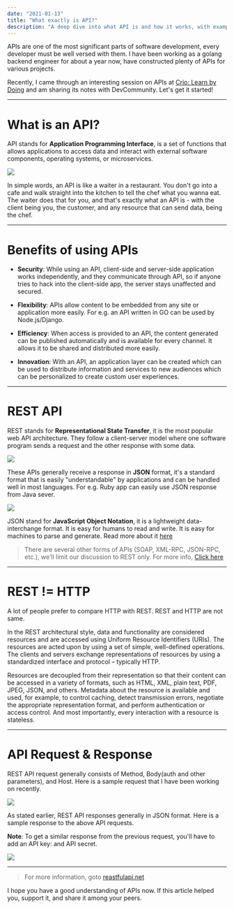 ```yaml
---
date: "2021-01-13"
title: "What exactly is API?"
description: "A deep dive into what API is and how it works, with examples"
---
```


APIs are one of the most significant parts of software development, every developer must be well versed with them. I have been working as a golang backend engineer for about a year now, have constructed plenty of APIs for various projects.

Recently, I came through an interesting session on APIs at <a href="https://www.crio.do/">Crio: Learn by Doing</a> and am sharing its notes with DevCommunity. Let's get it started!

<hr>

# What is an API?

API stands for **Application Programming Interface**, is a set of functions that allows applications to access data and interact with external software components, operating systems, or microservices.

<img src="https://user-images.githubusercontent.com/26124625/104198884-ca1bcf80-544c-11eb-94d1-22548426ad4d.png"></img>

In simple words, an API is like a waiter in a restaurant. You don't go into a cafe and walk straight into the kitchen to tell the chef what you wanna eat. The waiter does that for you, and that's exactly what an API is - with the client being you, the customer, and any resource that can send data, being the chef.

<hr>

# Benefits of using APIs

- **Security**: While using an API, client-side and server-side application works independently, and they communicate through API, so if anyone tries to hack into the client-side app, the server stays unaffected and secured.

- **Flexibility**: APIs allow content to be embedded from any site or application more easily. For e.g. an API written in GO can be used by Node.js/Django.

- **Efficiency**: When access is provided to an API, the content generated can be published automatically and is available for every channel. It allows it to be shared and distributed more easily.

- **Innovation**: With an API, an application layer can be created which can be used to distribute information and services to new audiences which can be personalized to create custom user experiences.

<hr>

# REST API

REST stands for **Representational State Transfer**, it is the most popular web API architecture. They follow a client-server model where one software program sends a request and the other response with some data.

<img src="https://user-images.githubusercontent.com/26124625/104197485-16fea680-544b-11eb-8aaa-d2bd74bf207a.png"> </img>

These APIs generally receive a response in **JSON** format, it's a standard format that is easily "understandable" by applications and can be handled well in most languages. For e.g. Ruby app can easily use JSON response from Java sever.

<img src="https://user-images.githubusercontent.com/26124625/104204412-431e2580-5453-11eb-9827-29a65aa6ff82.png"></img>

JSON stand for **JavaScript Object Notation**, it is a lightweight data-interchange format. It is easy for humans to read and write. It is easy for machines to parse and generate. Read more about it <a href="https://www.json.org/json-en.html"> here </a>

> There are several other forms of APIs (SOAP, XML-RPC, JSON-RPC, etc.), we'll limit our discussion to REST only. For more info, <a href="https://stoplight.io/api-types/"> Click here</a>

<hr>

# REST != HTTP

A lot of people prefer to compare HTTP with REST. REST and HTTP are not same.

In the REST architectural style, data and functionality are considered resources and are accessed using Uniform Resource Identifiers (URIs). The resources are acted upon by using a set of simple, well-defined operations. The clients and servers exchange representations of resources by using a standardized interface and protocol – typically HTTP.

Resources are decoupled from their representation so that their content can be accessed in a variety of formats, such as HTML, XML, plain text, PDF, JPEG, JSON, and others. Metadata about the resource is available and used, for example, to control caching, detect transmission errors, negotiate the appropriate representation format, and perform authentication or access control. And most importantly, every interaction with a resource is stateless.

<hr>

# API Request & Response

REST API request generally consists of Method, Body(auth and other parameters), and Host. Here is a sample request that I have been working on recently.

<img src="https://user-images.githubusercontent.com/26124625/104276950-e9a60d00-54cb-11eb-84d5-efc4b4202e2e.png"></img>

As stated earlier, REST API responses generally in JSON format. Here is a sample response to the above API requests. 

**Note**: To get a similar response from the previous request, you'll have to add an API key: and API secret.

<img src="https://user-images.githubusercontent.com/26124625/104276947-e874e000-54cb-11eb-8a62-d5f0614f236e.png"></img>

<hr>

> For more information, goto <a href="https://restfulapi.net/"> reastfulapi.net </a>

I hope you have a good understanding of APIs now. If this article helped you, support it, and share it among your peers.
